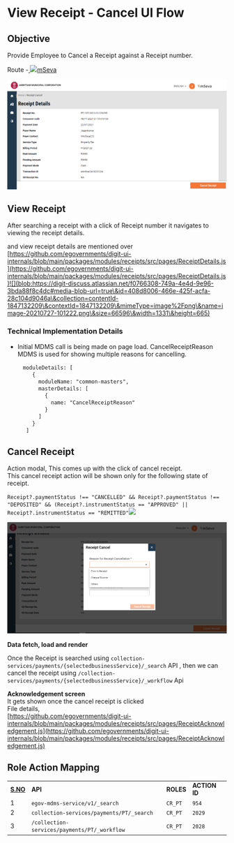 # View Receipt - Cancel UI Flow

## **Objective**

Provide Employee to Cancel a Receipt against a Receipt number.

Route -[ ![](https://cdn.jsdelivr.net/npm/@egovernments/digit-ui-css/img/browser-icon.png)mSeva](https://qa.digit.org/digit-ui/employee/receipts/details/PT/PT%2F107%2F2021-22%2F226438)

![](<../../../.gitbook/assets/image (236).png>)

## **View Receipt**

After searching a receipt with a click of Receipt number it navigates to viewing the receipt details.

and view receipt details are mentioned over [https://github.com/egovernments/digit-ui-internals/blob/main/packages/modules/receipts/src/pages/ReceiptDetails.js](https://github.com/egovernments/digit-ui-internals/blob/main/packages/modules/receipts/src/pages/ReceiptDetails.js)![](blob:https://digit-discuss.atlassian.net/f0766308-749a-4e4d-9e96-3bda88f8c4dc#media-blob-url=true\&id=408d8006-466e-425f-acfa-28c104d9046a\&collection=contentId-1847132209\&contextId=1847132209\&mimeType=image%2Fpng\&name=image-20210727-101222.png\&size=66596\&width=1331\&height=665)

### **Technical Implementation Details**

* Initial MDMS call is being made on page load. CancelReceiptReason MDMS is used for showing multiple reasons for cancelling.

```
     moduleDetails: [
        {
          moduleName: "common-masters",
          masterDetails: [
            {
              name: "CancelReceiptReason"
            }
          ]
        }
      ]
```

## **Cancel Receipt**

Action modal, This comes up with the click of cancel receipt.\
This cancel receipt action will be shown only for the following state of receipt.

`Receipt?.paymentStatus !== "CANCELLED" && Receipt?.paymentStatus !== "DEPOSITED" && (Receipt?.instrumentStatus == "APPROVED" || Receipt?.instrumentStatus == "REMITTED"`![](blob:https://digit-discuss.atlassian.net/20bfa1cb-4e12-4f0c-915b-124728bf95a6#media-blob-url=true\&id=ee52085d-8104-4c76-9921-aa2dd8497578\&collection=contentId-1847132209\&contextId=1847132209\&mimeType=image%2Fpng\&name=image-20210727-101620.png\&size=80496\&width=1319\&height=667)

![](<../../../.gitbook/assets/image (224).png>)

**Data fetch, load and render**

Once the Receipt is searched using `collection-services/payments/{selectedbusinessService}/_search` API , then we can cancel the receipt using `/collection-services/payments/{selectedbusinessService}/_workflow` Api

**Acknowledgement screen**\
It gets shown once the cancel receipt is clicked\
File details,\
[https://github.com/egovernments/digit-ui-internals/blob/main/packages/modules/receipts/src/pages/ReceiptAcknowledgement.js](https://github.com/egovernments/digit-ui-internals/blob/main/packages/modules/receipts/src/pages/ReceiptAcknowledgement.js)

## **Role Action Mapping**

|                          |                                              |           |               |
| ------------------------ | -------------------------------------------- | --------- | ------------- |
| [**S.NO**](http://s.no/) | **API**                                      | **ROLES** | **ACTION ID** |
| 1                        | `egov-mdms-service/v1/_search`               | `CR_PT`   | `954`         |
| 2                        | `collection-services/payments/PT/_search`    | `CR_PT`   | `2029`        |
| 3                        | `/collection-services/payments/PT/_workflow` | `CR_PT`   | `2028`        |
